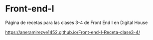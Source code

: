 # Front-end-I
Página de recetas para las clases 3-4 de Front End I en Digital House

https://aneramirezve1452.github.io/Front-end-I-Receta-clase3-4/
